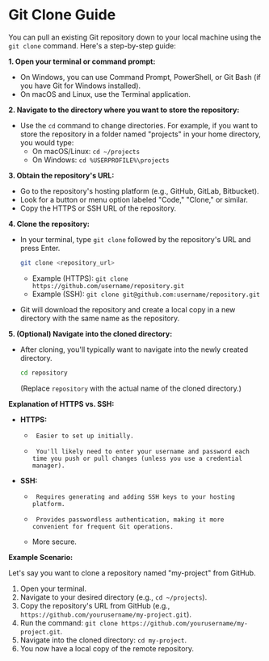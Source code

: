 # Git Clone Guide
 You can pull an existing Git repository down to your local machine using the `git clone` command. Here's a step-by-step guide:

**1. Open your terminal or command prompt:**

   - On Windows, you can use Command Prompt, PowerShell, or Git Bash (if you have Git for Windows installed).
   - On macOS and Linux, use the Terminal application.

**2. Navigate to the directory where you want to store the repository:**

   - Use the `cd` command to change directories. For example, if you want to store the repository in a folder named "projects" in your home directory, you would type:
     - On macOS/Linux: `cd ~/projects`
     - On Windows: `cd %USERPROFILE%\projects`

**3. Obtain the repository's URL:**

   - Go to the repository's hosting platform (e.g., GitHub, GitLab, Bitbucket).
   - Look for a button or menu option labeled "Code," "Clone," or similar.
   - Copy the HTTPS or SSH URL of the repository.

**4. Clone the repository:**

   - In your terminal, type `git clone` followed by the repository's URL and press Enter.
     ```bash
     git clone <repository_url>
     ```
     - Example (HTTPS): `git clone https://github.com/username/repository.git`
     - Example (SSH): `git clone git@github.com:username/repository.git`

   - Git will download the repository and create a local copy in a new directory with the same name as the repository.

**5. (Optional) Navigate into the cloned directory:**

   - After cloning, you'll typically want to navigate into the newly created directory.
     ```bash
     cd repository
     ```
     (Replace `repository` with the actual name of the cloned directory.)

**Explanation of HTTPS vs. SSH:**

-   **HTTPS:**
    -      Easier to set up initially.
    -      You'll likely need to enter your username and password each time you push or pull changes (unless you use a credential manager).
-   **SSH:**
    -      Requires generating and adding SSH keys to your hosting platform.
    -      Provides passwordless authentication, making it more convenient for frequent Git operations.
    -   More secure.

**Example Scenario:**

Let's say you want to clone a repository named "my-project" from GitHub.

1.  Open your terminal.
2.  Navigate to your desired directory (e.g., `cd ~/projects`).
3.  Copy the repository's URL from GitHub (e.g., `https://github.com/yourusername/my-project.git`).
4.  Run the command: `git clone https://github.com/yourusername/my-project.git`.
5.  Navigate into the cloned directory: `cd my-project`.
6. You now have a local copy of the remote repository.
